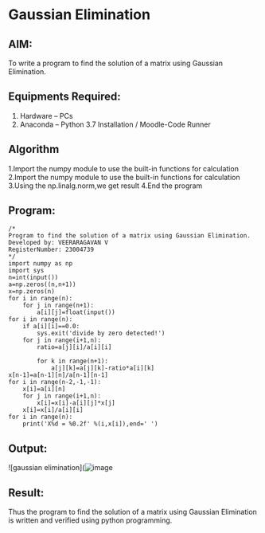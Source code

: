 # Gaussian Elimination
## AIM:
To write a program to find the solution of a matrix using Gaussian Elimination.
## Equipments Required:
1. Hardware – PCs
2. Anaconda – Python 3.7 Installation / Moodle-Code Runner
## Algorithm
1.Import the numpy module to use the built-in functions for calculation 
2.Import the numpy module to use the built-in functions for calculation 
3.Using the np.linalg.norm,we get result
4.End the program 
## Program:
```
/*
Program to find the solution of a matrix using Gaussian Elimination.
Developed by: VEERARAGAVAN V
RegisterNumber: 23004739
*/
import numpy as np
import sys
n=int(input())
a=np.zeros((n,n+1))
x=np.zeros(n)
for i in range(n):
    for j in range(n+1):
        a[i][j]=float(input())
for i in range(n):
    if a[i][i]==0.0:
        sys.exit('divide by zero detected!')
    for j in range(i+1,n):
        ratio=a[j][i]/a[i][i]
        
        for k in range(n+1):
            a[j][k]=a[j][k]-ratio*a[i][k]
x[n-1]=a[n-1][n]/a[n-1][n-1]
for i in range(n-2,-1,-1):
    x[i]=a[i][n]
    for j in range(i+1,n):
        x[i]=x[i]-a[i][j]*x[j]
    x[i]=x[i]/a[i][i]
for i in range(n):
    print('X%d = %0.2f' %(i,x[i]),end=' ')
```
## Output:
![gaussian elimination](![image](https://github.com/veerargavanv27/Gaussian/assets/138955645/455236ac-5d48-4b48-95c0-85708d96cdce)
## Result:
Thus the program to find the solution of a matrix using Gaussian Elimination is written and verified using python programming.

